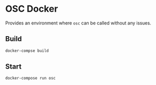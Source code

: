 # OSC Docker

Provides an environment where `osc` can be called without any issues.

## Build

```bash
docker-compse build
```

## Start

```bash
docker-compose run osc
```
